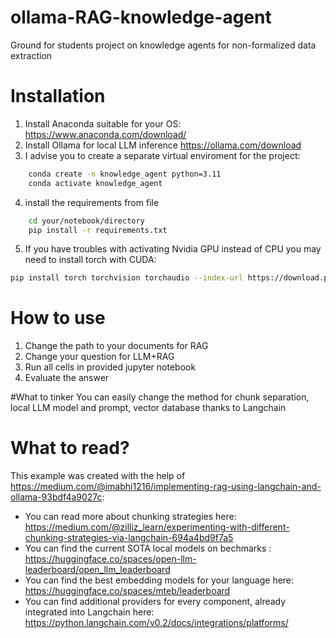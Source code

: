 # ollama-RAG-knowledge-agent
Ground for students project on knowledge agents for non-formalized data extraction 

# Installation
1) Install Anaconda suitable for your OS: https://www.anaconda.com/download/
2) Install Ollama for local LLM inference https://ollama.com/download
3) I advise you to create a separate virtual enviroment for the project:
```bash
	conda create -n knowledge_agent python=3.11
	conda activate knowledge_agent
```
4) install the requirements from file
```bash
	cd your/notebook/directory
	pip install -r requirements.txt
```
5) If you have troubles with activating Nvidia GPU instead of CPU you may need to install torch with CUDA:
```bash
pip install torch torchvision torchaudio --index-url https://download.pytorch.org/whl/cu118 --upgrade --force-reinstall
```


# How to use
1) Change the path to your documents for RAG
2) Change your question for LLM+RAG
3) Run all cells in provided jupyter notebook
4) Evaluate the answer

#What to tinker
You can easily change the method for chunk separation, local LLM model and prompt, vector database thanks to Langchain

# What to read?

This example was created with the help of https://medium.com/@imabhi1216/implementing-rag-using-langchain-and-ollama-93bdf4a9027c:
- You can read more about chunking strategies here: https://medium.com/@zilliz_learn/experimenting-with-different-chunking-strategies-via-langchain-694a4bd9f7a5
- You can find the current SOTA local models on bechmarks : https://huggingface.co/spaces/open-llm-leaderboard/open_llm_leaderboard
- You can find the best embedding models for your language here: https://huggingface.co/spaces/mteb/leaderboard
- You can find additional providers for every component, already integrated into Langchain here: https://python.langchain.com/v0.2/docs/integrations/platforms/
